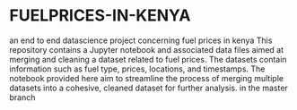 # FUELPRICES-IN-KENYA
an end to end datascience project concerning fuel prices in kenya
This repository contains  a Jupyter notebook and associated data files aimed at merging and cleaning a dataset related to fuel prices. The datasets contain information such as fuel type, prices, locations, and timestamps. The notebook provided here aim to streamline the process of merging multiple datasets into a cohesive, cleaned dataset for further analysis. in the master branch
